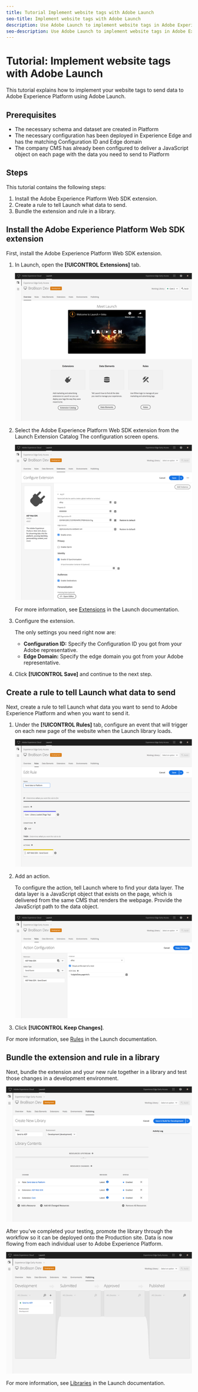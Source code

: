 ```yaml
---
title: Tutorial Implement website tags with Adobe Launch
seo-title: Implement website tags with Adobe Launch
description: Use Adobe Launch to implement website tags in Adobe Experience Platform
seo-description: Use Adobe Launch to implement website tags in Adobe Experience Platform
---
```


# Tutorial: Implement website tags with Adobe Launch

This tutorial explains how to implement your website tags to send data to Adobe Experience Platform using Adobe Launch.

## Prerequisites

* The necessary schema and dataset are created in Platform
* The necessary configuration has been deployed in Experience Edge and has the matching Configuration ID and Edge domain
* The company CMS has already been configured to deliver a JavaScript object on each page with the data you need to send to Platform

## Steps

This tutorial contains the following steps:

1. Install the Adobe Experience Platform Web SDK extension.
1. Create a rule to tell Launch what data to send. 
1. Bundle the extension and rule in a library.

## Install the Adobe Experience Platform Web SDK extension

First, install the Adobe Experience Platform Web SDK extension.

1. In Launch, open the **[!UICONTROL Extensions]** tab.

    ![image](assets/launch-overview.png)

1. Select the Adobe Experience Platform Web SDK extension from the Launch Extension Catalog
    The configuration screen opens.

    ![image](assets/launch-extension-install.png)

    For more information, see [Extensions](https://docs.adobe.com/content/help/en/launch/using/reference/manage-resources/extensions/overview.html) in the Launch documentation.

1. Configure the extension.

    The only settings you need right now are:

    * **Configuration ID:** Specify the Configuration ID you got from your Adobe representative.
    * **Edge Domain:** Specify the edge domain you got from your Adobe representative.

1. Click **[!UICONTROL Save]** and continue to the next step.

## Create a rule to tell Launch what data to send

Next, create a rule to tell Launch what data you want to send to Adobe Experience Platform and when you want to send it.

1. Under the **[!UICONTROL Rules]** tab, configure an event that will trigger on each new page of the website when the Launch library loads.

    ![image](assets/launch-make-a-rule.png)

1. Add an action.

    To configure the action, tell Launch where to find your data layer. The data layer is a JavaScript object that exists on the page, which is delivered from the same CMS that renders the webpage. Provide the JavaScript path to the data object.

    ![image](assets/launch-add-aep-action.png)
    
1. Click **[!UICONTROL Keep Changes]**.

For more information, see [Rules](https://docs.adobe.com/content/help/en/launch/using/reference/manage-resources/rules.html) in the Launch documentation.

## Bundle the extension and rule in a library

Next, bundle the extension and your new rule together in a library and test those changes in a development environment.

![image](assets/launch-add-changes-to-library.png)

After you've completed your testing, promote the library through the workflow so it can be deployed onto the Production site. Data is now flowing from each individual user to Adobe Experience Platform.

![image](assets/launch-promote-library.png)

For more information, see [Libraries](https://docs.adobe.com/content/help/en/launch/using/reference/publish/libraries.html) in the Launch documentation.